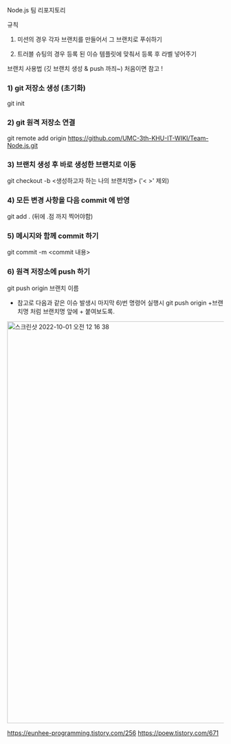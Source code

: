 Node.js 팀 리포지토리

규칙

1. 미션의 경우 각자 브랜치를 만들어서 그 브랜치로 푸쉬하기

2. 트러블 슈팅의 경우 등록 된 이슈 템플릿에 맞춰서 등록 후 라벨 넣어주기


브랜치 사용법 (깃 브랜치 생성 & push 까즤~) 처음이면 참고 !
### 1) git 저장소 생성 (초기화)
git init
### 2) git 원격 저장소 연결
git remote add origin https://github.com/UMC-3th-KHU-IT-WIKI/Team-Node.js.git
### 3) 브랜치 생성 후 바로 생성한 브랜치로 이동
git checkout -b <생성하고자 하는 나의 브랜치명> ('< >' 제외)
### 4) 모든 변경 사항을 다음 commit 에 반영
git add . (뒤에 .점 까지 찍어야함)
### 5) 메시지와 함께 commit 하기
git commit -m <commit 내용>
### 6) 원격 저장소에 push 하기
git push origin 브랜치 이름


+ 참고로 다음과 같은 이슈 발생시 마지막 6)번 명령어 실행시 git push origin +브랜치명 처럼 브랜치명 앞에 + 붙여보도록.

<img width="935" alt="스크린샷 2022-10-01 오전 12 16 38" src="https://user-images.githubusercontent.com/76617139/193302169-11ddd56c-13cb-44d5-85a3-dcfa8f9c10a7.png">

https://eunhee-programming.tistory.com/256
https://poew.tistory.com/671



